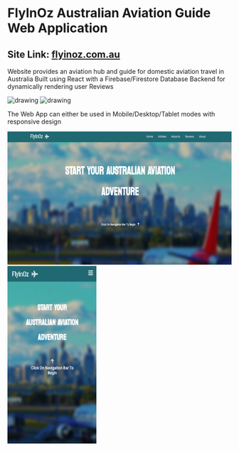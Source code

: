 # FlyInOz Australian Aviation Guide Web Application

## Site Link: [flyinoz.com.au](https://flyinoz.netlify.app/)

Website provides an aviation hub and guide for domestic aviation travel in Australia
Built using React with a Firebase/Firestore Database Backend for dynamically rendering user Reviews

<img src="https://firebase.google.com/images/brand-guidelines/logo-vertical.png" alt="drawing" width="100"/> <img src="https://cdn.freebiesupply.com/logos/large/2x/react-1-logo-png-transparent.png" alt="drawing" width="100"/>

The Web App can either be used in Mobile/Desktop/Tablet modes with responsive design

<img src="https://github.com/nikhilsurfingaus/FlyInOzApp/blob/main/src/videos/desk.png" alt="drawing" width="600" height="300"/> 
<img src="https://github.com/nikhilsurfingaus/FlyInOzApp/blob/main/src/videos/mob.png" alt="drawing" width="200" height="400"/>
